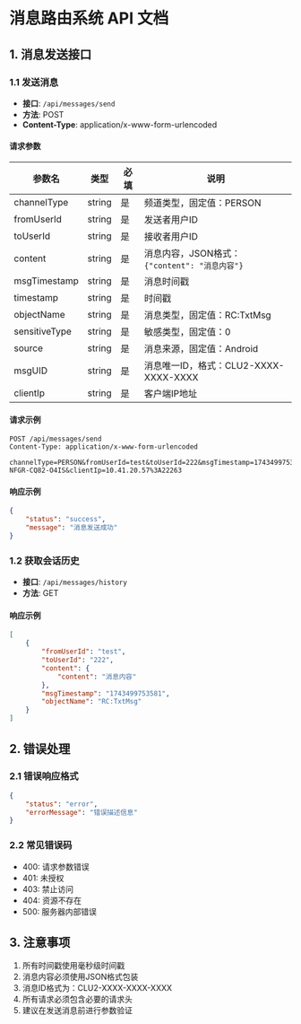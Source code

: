 # 消息路由系统 API 文档

## 1. 消息发送接口

### 1.1 发送消息
- **接口**: `/api/messages/send`
- **方法**: POST
- **Content-Type**: application/x-www-form-urlencoded

#### 请求参数
| 参数名 | 类型 | 必填 | 说明 |
|--------|------|------|------|
| channelType | string | 是 | 频道类型，固定值：PERSON |
| fromUserId | string | 是 | 发送者用户ID |
| toUserId | string | 是 | 接收者用户ID |
| content | string | 是 | 消息内容，JSON格式：`{"content": "消息内容"}` |
| msgTimestamp | string | 是 | 消息时间戳 |
| timestamp | string | 是 | 时间戳 |
| objectName | string | 是 | 消息类型，固定值：RC:TxtMsg |
| sensitiveType | string | 是 | 敏感类型，固定值：0 |
| source | string | 是 | 消息来源，固定值：Android |
| msgUID | string | 是 | 消息唯一ID，格式：CLU2-XXXX-XXXX-XXXX |
| clientIp | string | 是 | 客户端IP地址 |

#### 请求示例
```http
POST /api/messages/send
Content-Type: application/x-www-form-urlencoded

channelType=PERSON&fromUserId=test&toUserId=222&msgTimestamp=1743499753581&timestamp=1743499753581&objectName=RC%3ATxtMsg&content=%7B%22content%22%3A%22hello%22%7D&sensitiveType=0&source=Android&msgUID=CLU2-NFGR-CQ82-O4IS&clientIp=10.41.20.57%3A22263
```

#### 响应示例
```json
{
    "status": "success",
    "message": "消息发送成功"
}
```

### 1.2 获取会话历史
- **接口**: `/api/messages/history`
- **方法**: GET

#### 响应示例
```json
[
    {
        "fromUserId": "test",
        "toUserId": "222",
        "content": {
            "content": "消息内容"
        },
        "msgTimestamp": "1743499753581",
        "objectName": "RC:TxtMsg"
    }
]
```

## 2. 错误处理

### 2.1 错误响应格式
```json
{
    "status": "error",
    "errorMessage": "错误描述信息"
}
```

### 2.2 常见错误码
- 400: 请求参数错误
- 401: 未授权
- 403: 禁止访问
- 404: 资源不存在
- 500: 服务器内部错误

## 3. 注意事项

1. 所有时间戳使用毫秒级时间戳
2. 消息内容必须使用JSON格式包装
3. 消息ID格式为：CLU2-XXXX-XXXX-XXXX
4. 所有请求必须包含必要的请求头
5. 建议在发送消息前进行参数验证 